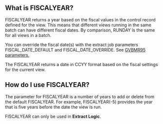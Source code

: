 
## What is FISCALYEAR? 

FISCALYEAR returns a year based on the fiscal values in the control record defined for the view. This means that different views running in the same batch can have different fiscal dates. By comparison, RUNDAY is the same for all views in a batch.

You can override the fiscal date(s) with the extract job parameters FISCAL_DATE_DEFAULT and FISCAL_DATE_OVERRIDE. See [GVBMR95 parameters.](../../GVBMR95_Parameter_File_Syntax.html)

The FISCALYEAR returns a date in CCYY format based on the fiscal settings for the current view.

## How do I use FISCALYEAR? 

The parameter for FISCALYEAR is a number of years to add or delete from the default FISCALYEAR. For example, FISCALYEAR\(-5\) provides the year that is five years before the date the view is run.

FISCALYEAR can only be used in **Extract Logic**.
